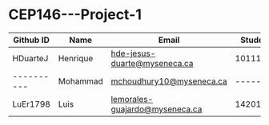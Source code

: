 # CEP146---Project-1

Github ID | Name | Email | Student#
----------|------|-------|---------
HDuarteJ  | Henrique|hde-jesus-duarte@myseneca.ca|101115251
----------|Mohammad|mchoudhury10@myseneca.ca|---------
LuEr1798  |Luis|lemorales-guajardo@myseneca.ca|142011246
